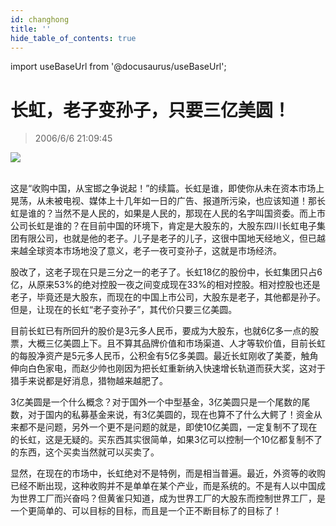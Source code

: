 ```yaml
---
id: changhong
title: ''
hide_table_of_contents: true
---
```


import useBaseUrl from '@docusaurus/useBaseUrl';

# 长虹，老子变孙子，只要三亿美圆！

> 2006/6/6 21:09:45

<div style={{textAlign: 'center'}}>
<img src={useBaseUrl('/img/economics/changhong/1.gif')} /><br/><br/>
</div>

这是“收购中国，从宝邯之争说起！”的续篇。长虹是谁，即使你从未在资本市场上晃荡，从未被电视、媒体上十几年如一日的广告、报道所污染，也应该知道！那长虹是谁的？当然不是人民的，如果是人民的，那现在人民的名字叫国资委。而上市公司长虹是谁的？在目前中国的环境下，肯定是大股东的，大股东四川长虹电子集团有限公司，也就是他的老子。儿子是老子的儿子，这很中国地天经地义，但已越来越全球资本市场地没了意义，老子一夜可变孙子，这就是市场经济。
 
股改了，这老子现在只是三分之一的老子了。长虹18亿的股份中，长虹集团只占6亿，从原来53%的绝对控股一夜之间变成现在33%的相对控股。相对控股也还是老子，毕竟还是大股东，而现在的中国上市公司，大股东是老子，其他都是孙子。但是，让现在的长虹“老子变孙子”，其代价只要三亿美圆。
 
目前长虹已有所回升的股价是3元多人民币，要成为大股东，也就6亿多一点的股票，大概三亿美圆上下。且不算其品牌价值和市场渠道、人才等软价值，目前长虹的每股净资产是5元多人民币，公积金有5亿多美圆。最近长虹刚收了美菱，触角伸向白色家电，而赵少帅也刚因为把长虹重新纳入快速增长轨道而获大奖，这对于猎手来说都是好消息，猎物越来越肥了。
 
3亿美圆是一个什么概念？对于国外一个中型基金，3亿美圆只是一个尾数的尾数，对于国内的私募基金来说，有3亿美圆的，现在也算不了什么大鳄了！资金从来都不是问题，另外一个更不是问题的就是，即使10亿美圆，一定复制不了现在的长虹，这是无疑的。买东西其实很简单，如果3亿可以控制一个10亿都复制不了的东西，这个买卖当然就可以买卖了。
 
显然，在现在的市场中，长虹绝对不是特例，而是相当普遍。最近，外资等的收购已经不断出现，这种收购并不是单单在某个产业，而是系统的。不是有人以中国成为世界工厂而兴奋吗？但黄雀只知道，成为世界工厂的大股东而控制世界工厂，是一个更简单的、可以目标的目标，而且是一个正不断目标了的目标了！